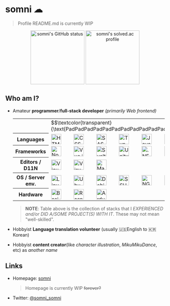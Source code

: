 somni ☁
=======
> Profile README.md is currently WIP

<p align="center">
 <a href="#"><img src="https://github-readme-stats.vercel.app/api?username=somnisomni&theme=gotham" alt="somni's GitHub status" height="170px" /></a>
 <a href="https://solved.ac/sdskykloud"><img src="http://mazassumnida.wtf/api/v2/generate_badge?boj=sdskykloud" alt="somni's solved.ac profile" height="170px" /></a>
</p>

Who am I?
---------
  * Amateur **programmer**/**full-stack developer** *(primarily Web frontend)*
    <table width="400px">
      <tbody>
        <tr>
          <th></th>
          <!-- Workaround for small screens (icon images collapsing) -->
          <td colspan="100">$$\textcolor{transparent}{\text{PadPadPadPadPadPadPadPadPadPadPadPadPadPad}}$$</td>
        </tr>
        <tr>
          <th><strong>Languages</strong></th>
          <td><img alt="HTML5" title="HTML5" height="32px" src="https://cdn.jsdelivr.net/gh/devicons/devicon/icons/html5/html5-original-wordmark.svg"></td>
          <td><img alt="CSS3" title="CSS3" height="32px" src="https://cdn.jsdelivr.net/gh/devicons/devicon/icons/css3/css3-original-wordmark.svg"></td>
          <td><img alt="SASS/SCSS" title="SASS/SCSS" height="32px" src="https://cdn.jsdelivr.net/gh/devicons/devicon/icons/sass/sass-original.svg"></td>
          <td><img alt="TypeScript" title="TypeScript" height="32px" src="https://cdn.jsdelivr.net/gh/devicons/devicon/icons/typescript/typescript-original.svg"></td>
          <td><img alt="JavaScript" title="JavaScript" height="32px" src="https://cdn.jsdelivr.net/gh/devicons/devicon/icons/javascript/javascript-original.svg"></td>
          <td><img alt="C#" title="C#" height="32px" src="https://cdn.jsdelivr.net/gh/devicons/devicon/icons/csharp/csharp-original.svg"></td>
          <td><img alt="Python" title="Python" height="32px" src="https://cdn.jsdelivr.net/gh/devicons/devicon/icons/python/python-original.svg"></td>
        </tr>
        <tr>
          <th><strong>Frameworks</strong></th>
          <td><img alt="Node.js" title="Node.js" height="32px" src="https://cdn.jsdelivr.net/gh/devicons/devicon/icons/nodejs/nodejs-original.svg"></td>
          <td><img alt="Vue.js" title="Vue.js" height="32px" src="https://cdn.jsdelivr.net/gh/devicons/devicon/icons/vuejs/vuejs-original.svg"></td>
          <td><img alt="Svelte" title="Svelte" height="32px" src="https://cdn.jsdelivr.net/gh/devicons/devicon/icons/svelte/svelte-original.svg"></td>
          <td><img alt="Unity" title="Unity" height="32px" src="https://cdn.jsdelivr.net/gh/devicons/devicon/icons/unity/unity-original.svg"></td>
          <td><img alt=".NET Framework" title=".NET Framework" height="32px" src="https://cdn.jsdelivr.net/gh/devicons/devicon/icons/dot-net/dot-net-original.svg"></td>
          <td><img alt=".NET Core" title=".NET Core" height="32px" src="https://cdn.jsdelivr.net/gh/devicons/devicon/icons/dotnetcore/dotnetcore-original.svg"></td>
        </tr>
        <tr>
          <th><strong>Editors / <span alt="Documentation" title="Documentation">D11N</span></strong></th>
          <td><img alt="Visual Studio Code" title="Visual Studio Code" height="32px" src="https://cdn.jsdelivr.net/gh/devicons/devicon/icons/vscode/vscode-original.svg"></td>
          <td><img alt="Visual Studio" title="Visual Studio" height="32px" src="https://cdn.jsdelivr.net/gh/devicons/devicon/icons/visualstudio/visualstudio-plain.svg"></td>
          <td><img alt="Markdown" title="Markdown" height="32px" src="https://cdn.jsdelivr.net/gh/devicons/devicon/icons/markdown/markdown-original.svg"></td>
        </tr>
        <tr>
          <th><strong>OS / Server env.</strong></th>
          <td><img alt="Linux" title="Linux" height="32px" src="https://cdn.jsdelivr.net/gh/devicons/devicon/icons/linux/linux-original.svg"></td>
          <td><img alt="Ubuntu" title="Ubuntu" height="32px" src="https://cdn.jsdelivr.net/gh/devicons/devicon/icons/ubuntu/ubuntu-plain.svg"></td>
          <td><img alt="Debian" title="Debian" height="32px" src="https://cdn.jsdelivr.net/gh/devicons/devicon/icons/debian/debian-original.svg"></td>
          <td><img alt="SSH" title="SSH" height="32px" src="https://cdn.jsdelivr.net/gh/devicons/devicon/icons/ssh/ssh-original.svg"></td>
          <td><img alt="NGINX" title="NGINX" height="32px" src="https://cdn.jsdelivr.net/gh/devicons/devicon/icons/nginx/nginx-original.svg"></td>
          <td><img alt="Podman" title="Podman" height="32px" src="https://cdn.jsdelivr.net/gh/devicons/devicon/icons/podman/podman-original.svg"></td>
          <td><img alt="Docker" title="Docker" height="32px" src="https://cdn.jsdelivr.net/gh/devicons/devicon/icons/docker/docker-original.svg"></td>
        </tr>
        <tr>
          <th><strong>Hardware</strong></th>
          <td><img alt="Basic electrical knowledge" title="Basic electrical knowledge" height="32px" src="https://raw.githubusercontent.com/Templarian/MaterialDesign/master/svg/chip.svg"></td>
          <td><img alt="Raspberry Pi" title="Raspberry Pi" height="32px" src="https://cdn.jsdelivr.net/gh/devicons/devicon/icons/raspberrypi/raspberrypi-original.svg"></td>
          <td><img alt="Arduino" title="Arduino" height="32px" src="https://cdn.jsdelivr.net/gh/devicons/devicon/icons/arduino/arduino-original.svg"></td>
        </tr>
      </tbody>
    </table>

    > **NOTE**: Table above is the collection of stacks that I *EXPERIENCED and/or DID A/SOME PROJECT(S) WITH IT*. These may not mean "well-skilled".
  * Hobbyist **Language translation volunteer** (usually 🇺🇸English to 🇰🇷Korean)
  * Hobbyist **content creator**(like *character illustration*, *MikuMikuDance*, etc) as *another name*

Links
-----
  * Homepage: [somni](https://somni.one)
    > Homepage is currently WIP <s>forever?</s>
  * Twitter: [@somni_somni](https://twitter.com/somni_somni)
